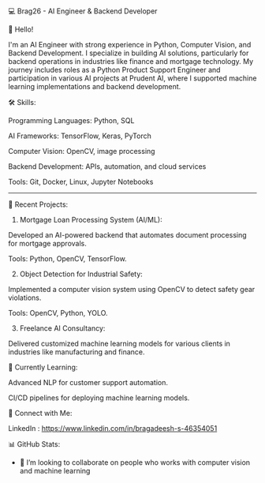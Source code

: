 💻 Brag26 - AI Engineer & Backend Developer

👋 Hello!

I'm an AI Engineer with strong experience in Python, Computer Vision, and Backend Development. I specialize in building AI solutions, particularly for backend operations in industries like finance and mortgage technology. My journey includes roles as a Python Product Support Engineer and participation in various AI projects at Prudent AI, where I supported machine learning implementations and backend development.

🛠 Skills:

Programming Languages: Python, SQL

AI Frameworks: TensorFlow, Keras, PyTorch

Computer Vision: OpenCV, image processing

Backend Development: APIs, automation, and cloud services

Tools: Git, Docker, Linux, Jupyter Notebooks

---

🧠 Recent Projects:

1. Mortgage Loan Processing System (AI/ML):

Developed an AI-powered backend that automates document processing for mortgage approvals.

Tools: Python, OpenCV, TensorFlow.


2. Object Detection for Industrial Safety:

Implemented a computer vision system using OpenCV to detect safety gear violations.

Tools: OpenCV, Python, YOLO.


3. Freelance AI Consultancy:

Delivered customized machine learning models for various clients in industries like manufacturing and finance.


🌱 Currently Learning:

Advanced NLP for customer support automation.

CI/CD pipelines for deploying machine learning models.


🤝 Connect with Me:

LinkedIn : https://www.linkedin.com/in/bragadeesh-s-46354051


📊 GitHub Stats:

- 💞️ I’m looking to collaborate on people who works with computer vision and machine learning

<!---
Brag26/Brag26 is a ✨ special ✨ repository because its `README.md` (this file) appears on your GitHub profile.
You can click the Preview link to take a look at your changes.
--->
